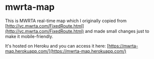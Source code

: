 # mwrta-map
This is MWRTA real-time map which I originally copied from [http://vc.mwrta.com/FixedRoute.html](http://vc.mwrta.com/FixedRoute.html) 
and made small changes just to make it mobile-friendly.

It's hosted on Heroku and you can access it here: [https://mwrta-map.herokuapp.com/](https://mwrta-map.herokuapp.com/)
